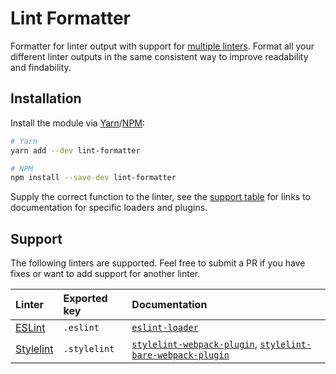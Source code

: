 # Lint Formatter
Formatter for linter output with support for [multiple linters](#support). Format all your different linter outputs in the same consistent way to improve readability and findability.

## Installation
Install the module via [Yarn][yarn]/[NPM][npm]:

```bash
# Yarn
yarn add --dev lint-formatter

# NPM
npm install --save-dev lint-formatter
```

Supply the correct function to the linter, see the [support table](#support) for links to documentation for specific loaders and plugins.

## Support <a name="support"></a>
The following linters are supported. Feel free to submit a PR if you have fixes or want to add support for another linter.

Linter                 | Exported key | Documentation
:--------------------- | :----------- | :-------------------
[ESLint](eslint)       | `.eslint`	  | [`eslint-loader`][formatter-eslint-loader]
[Stylelint](stylelint) | `.stylelint` | [`stylelint-webpack-plugin`][formatter-stylelint-webpack-plugin], [`stylelint-bare-webpack-plugin`][formatter-stylelint-bare-webpack-plugin]


[yarn]: https://yarnpkg.com/
[npm]: http://npmjs.com/
[eslint]: http://eslint.org/
[stylelint]: https://stylelint.io/

[formatter-eslint-loader]: https://github.com/MoOx/eslint-loader#formatter-default-eslint-stylish-formatter
[formatter-stylelint-webpack-plugin]: https://github.com/JaKXz/stylelint-webpack-plugin#options
[formatter-stylelint-bare-webpack-plugin]: https://github.com/freshheads/stylelint-bare-webpack-plugin#options
